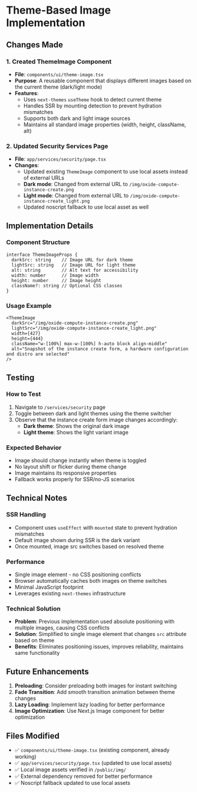 # Theme-Based Image Implementation

## Changes Made

### 1. Created ThemeImage Component
- **File**: `components/ui/theme-image.tsx`
- **Purpose**: A reusable component that displays different images based on the current theme (dark/light mode)
- **Features**:
  - Uses `next-themes` `useTheme` hook to detect current theme
  - Handles SSR by mounting detection to prevent hydration mismatches
  - Supports both dark and light image sources
  - Maintains all standard image properties (width, height, className, alt)

### 2. Updated Security Services Page
- **File**: `app/services/security/page.tsx`
- **Changes**:
  - Updated existing `ThemeImage` component to use local assets instead of external URLs
  - **Dark mode**: Changed from external URL to `/img/oxide-compute-instance-create.png`
  - **Light mode**: Changed from external URL to `/img/oxide-compute-instance-create_light.png`
  - Updated noscript fallback to use local asset as well

## Implementation Details

### Component Structure
```tsx
interface ThemeImageProps {
  darkSrc: string    // Image URL for dark theme
  lightSrc: string   // Image URL for light theme
  alt: string        // Alt text for accessibility
  width: number      // Image width
  height: number     // Image height
  className?: string // Optional CSS classes
}
```

### Usage Example
```tsx
<ThemeImage 
  darkSrc="/img/oxide-compute-instance-create.png"
  lightSrc="/img/oxide-compute-instance-create_light.png"
  width={427} 
  height={444} 
  className="w-[100%] max-w-[100%] h-auto block align-middle" 
  alt="Snapshot of the instance create form, a hardware configuration and distro are selected" 
/>
```

## Testing

### How to Test
1. Navigate to `/services/security` page
2. Toggle between dark and light themes using the theme switcher
3. Observe that the instance create form image changes accordingly:
   - **Dark theme**: Shows the original dark image
   - **Light theme**: Shows the light variant image

### Expected Behavior
- Image should change instantly when theme is toggled
- No layout shift or flicker during theme change
- Image maintains its responsive properties
- Fallback works properly for SSR/no-JS scenarios

## Technical Notes

### SSR Handling
- Component uses `useEffect` with `mounted` state to prevent hydration mismatches
- Default image shown during SSR is the dark variant
- Once mounted, image src switches based on resolved theme

### Performance
- Single image element - no CSS positioning conflicts
- Browser automatically caches both images on theme switches
- Minimal JavaScript footprint
- Leverages existing `next-themes` infrastructure

### Technical Solution
- **Problem**: Previous implementation used absolute positioning with multiple images, causing CSS conflicts
- **Solution**: Simplified to single image element that changes `src` attribute based on theme
- **Benefits**: Eliminates positioning issues, improves reliability, maintains same functionality

## Future Enhancements

1. **Preloading**: Consider preloading both images for instant switching
2. **Fade Transition**: Add smooth transition animation between theme changes
3. **Lazy Loading**: Implement lazy loading for better performance
4. **Image Optimization**: Use Next.js Image component for better optimization

## Files Modified
- ✅ `components/ui/theme-image.tsx` (existing component, already working)
- ✅ `app/services/security/page.tsx` (updated to use local assets)
- ✅ Local image assets verified in `/public/img/`
- ✅ External dependency removed for better performance
- ✅ Noscript fallback updated to use local assets